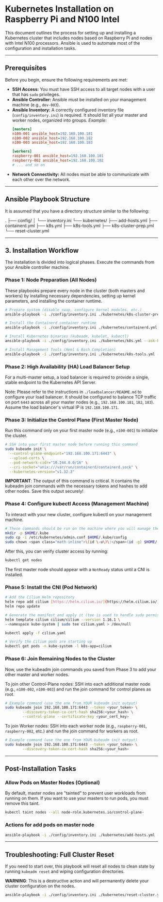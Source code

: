# Kubernetes Installation on Raspberry Pi and N100 Intel

This document outlines the process for setting up and installing a Kubernetes cluster that includes nodes based on Raspberry Pi and nodes with Intel N100 processors. Ansible is used to automate most of the configuration and installation tasks.

---
## Prerequisites

Before you begin, ensure the following requirements are met:

* **SSH Access:** You must have SSH access to all target nodes with a user that has `sudo` privileges.
* **Ansible Controller:** Ansible must be installed on your management machine (e.g., `dev-003`).
* **Ansible Inventory:** A correctly configured inventory file (`config/inventory.ini`) is required. It should list all your master and worker nodes, organized into groups.
    *Example:*
    ```ini
    [masters]
    n100-001 ansible_host=192.168.100.181
    n100-002 ansible_host=192.168.100.182
    n100-003 ansible_host=192.168.100.183

    [workers]
    raspberry-001 ansible_host=192.168.100.101
    raspberry-002 ansible_host=192.168.100.102
    # ... and so on
    ```
* **Network Connectivity:** All nodes must be able to communicate with each other over the network.

---
## Ansible Playbook Structure

It is assumed that you have a directory structure similar to the following:

.
├── config/
│   └── inventory.ini
└── kubernetes/
    ├── add-hosts.yml
    ├── containerd.yml
    ├── k8s.yml
    ├── k8s-tools.yml
    ├── k8s-cluster-prep.yml
    └── reset-cluster.yml

---
## 3. Installation Workflow

The installation is divided into logical phases. Execute the commands from your Ansible controller machine.

### Phase 1: Node Preparation (All Nodes)

These playbooks prepare every node in the cluster (both masters and workers) by installing necessary dependencies, setting up kernel parameters, and installing the container runtime.

```bash
# Prepare system (disable swap, configure kernel modules, etc.)
ansible-playbook -i ./config/inventory.ini ./kubernetes/k8s-cluster-prep.yml --ask-become-pass

# Install the Containerd container runtime
ansible-playbook -i ./config/inventory.ini ./kubernetes/containerd.yml --ask-become-pass

# Install Kubernetes binaries (kubeadm, kubelet, kubectl)
ansible-playbook -i ./config/inventory.ini ./kubernetes/k8s.yml --ask-become-pass

# Install Management Tools (Heml & Bash Completion)
ansible-playbook -i ./config/inventory.ini ./kubernetes/k8s-tools.yml --ask-become-pass
```

### Phase 2: High Availability (HA) Load Balancer Setup

For a multi-master setup, a load balancer is required to provide a single, stable endpoint to the Kubernetes API Server.

Note: Please refer to the instructions in `./loadbalancer/README.md` to configure your load balancer. It should be configured to balance TCP traffic on port `6443` across all your master nodes (e.g., `192.168.100.181`, `182`, `183`). Assume the load balancer's virtual IP is `192.168.100.171`.

### Phase 3: Initialize the Control Plane (First Master Node)

Run this command only on your first master node (e.g., `n100-001`) to initialize the cluster.

```bash
# SSH into your first master node before running this command
sudo kubeadm init \
  --control-plane-endpoint="192.168.100.171:6443" \
  --upload-certs \
  --pod-network-cidr="10.244.0.0/16" \
  --cri-socket="unix:///var/run/containerd/containerd.sock" \
  --kubernetes-version="v1.32.3"
```

**IMPORTANT**: The output of this command is critical. It contains the kubeadm join commands with the necessary tokens and hashes to add other nodes. Save this output securely!

### Phase 4: Configure kubectl Access (Management Machine)

To interact with your new cluster, configure kubectl on your management machine.

```bash
# These commands should be run on the machine where you will manage the cluster from (e.g., dev-003 or the first master)
mkdir -p $HOME/.kube
sudo cp -i /etc/kubernetes/admin.conf $HOME/.kube/config
sudo chown <span class="math-inline">\(id \-u\)\:</span>(id -g) $HOME/.kube/config
```

After this, you can verify cluster access by running:

```bash
kubectl get nodes
```

The first master node should appear with a `NotReady` status until a CNI is installed.

### Phase 5: Install the CNI (Pod Network)

```bash
# Add the Cilium Helm repository
helm repo add cilium [https://helm.cilium.io/](https://helm.cilium.io/)
helm repo update

# Generate the manifest and apply it (tee is used to handle sudo permissions for file creation)
helm template cilium cilium/cilium --version 1.16.1 \
--namespace kube-system | sudo tee cilium.yaml > /dev/null

kubectl apply -f cilium.yaml

# Verify the Cilium pods are starting up
kubectl get pods -n kube-system -l k8s-app=cilium
```

### Phase 6: Join Remaining Nodes to the Cluster

Now, use the kubeadm join commands you saved from Phase 3 to add your other master and worker nodes.

To join other Control-Plane nodes:
SSH into each additional master node (e.g., `n100-002`, `n100-003`) and run the join command for control planes as root.

```bash
# Example command (use the one from YOUR kubeadm init output)
sudo kubeadm join 192.168.100.171:6443 --token <your_token> \
        --discovery-token-ca-cert-hash sha256:<your_hash> \
        --control-plane --certificate-key <your_cert_key>
```

To join Worker nodes:
SSH into each worker node (e.g., `raspberry-001`, `raspberry-002`, etc.) and run the join command for workers as root.

```bash
# Example command (use the one from YOUR kubeadm init output)
sudo kubeadm join 192.168.100.171:6443 --token <your_token> \
        --discovery-token-ca-cert-hash sha256:<your_hash>
```

---
## Post-Installation Tasks

### Allow Pods on Master Nodes (Optional)

By default, master nodes are "tainted" to prevent user workloads from running on them. If you want to use your masters to run pods, you must remove this taint.

```bash
kubectl taint nodes --all node-role.kubernetes.io/control-plane-
```

### Actions for add pods on master node

```bash
ansible-playbook -i ./config/inventory.ini ./kubernetes/add-hosts.yml --ask-become-pass
```

---
## Troubleshooting: Full Cluster Reset

If you need to start over, this playbook will reset all nodes to clean state by running `kubeadm reset` and wiping configuration directories.

**WARNING**: This is a destructive action and will permanently delete your cluster configuration on the nodes.

```bash
ansible-playbook -i ./config/inventory.ini ./kubernetes/reset-cluster.yml --ask-become-pass
```
